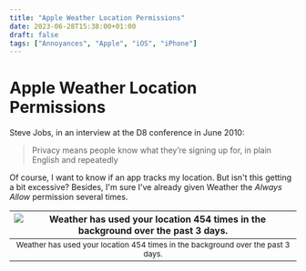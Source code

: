 ```yaml
---
title: "Apple Weather Location Permissions"
date: 2023-06-28T15:38:00+01:00
draft: false
tags: ["Annoyances", "Apple", "iOS", "iPhone"]
---
```


# Apple Weather Location Permissions
Steve Jobs, in an interview at the D8 conference in June 2010:
> Privacy means people know what they’re signing up for, in plain English and repeatedly

Of course, I want to know if an app tracks my location. But isn't this getting a bit excessive? Besides, I'm sure I've already given Weather the *Always Allow* permission several times.

| ![Weather has used your location 454 times in the background over the past 3 days.](/images/annoyances/apple/apple_weather_location_permissions.png) |
|:--:|
| <sub>Weather has used your location 454 times in the background over the past 3 days.|
